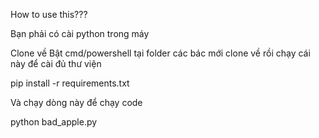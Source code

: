How to use this???

Bạn phải có cài python trong máy

Clone về
Bật cmd/powershell tại folder các bác mới clone về rồi chạy cái này để cài đủ thư viện

pip install -r requirements.txt

Và chạy dòng này để chạy code

python bad_apple.py
